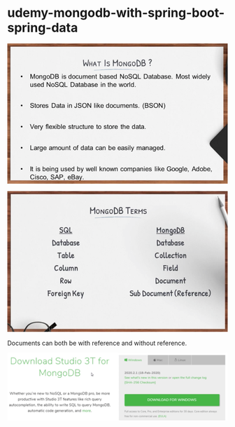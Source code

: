 # udemy-mongodb-with-spring-boot-spring-data

![img.png](resources/image/what-is-mongo-db.png)

![img.png](resources/image/mongo-db-terms.png)

Documents can both be with reference and without reference.

![img.png](resources/image/studio-3T.png)